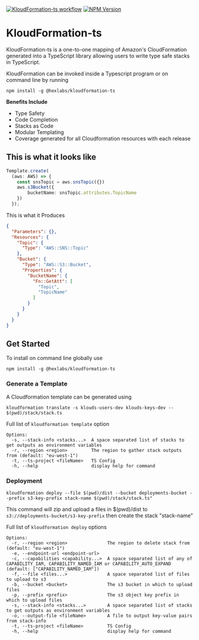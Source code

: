 [![KloudFormation-ts workflow](https://github.com/hexlabsio/kloudformation-ts/actions/workflows/build.yml/badge.svg)](https://github.com/hexlabsio/kloudformation-ts/actions/workflows/build.yml)
[![NPM Version](https://badge.fury.io/js/%40hexlabs%2Fkloudformation-ts.svg)](https://badge.fury.io/js/%40hexlabs%2Fkloudformation-ts)

# KloudFormation-ts

KloudFormation-ts is a one-to-one mapping of Amazon's CloudFormation generated into a TypeScript library allowing users to write type safe stacks in TypeScript.

KloudFormation can be invoked inside a Typescript program or on command line by running 
```
npm install -g @hexlabs/kloudformation-ts
```

**Benefits Include**

 * Type Safety
 * Code Completion
 * Stacks as Code
 * Modular Templating
 * Coverage generated for all Cloudformation resources with each release

## This is what it looks like

```typescript
Template.create(
  (aws: AWS) => {
    const snsTopic = aws.snsTopic({})
    aws.s3Bucket({
        bucketName: snsTopic.attributes.TopicName
    })
  });
```

This is what it Produces

```JSON
{
  "Parameters": {},
  "Resources": {
    "Topic": {
      "Type": "AWS::SNS::Topic"
    },
    "Bucket": {
      "Type": "AWS::S3::Bucket",
      "Properties": {
        "BucketName": {
          "Fn::GetAtt": [
            "Topic",
            "TopicName"
          ]
        }
      }
    }
  }
}
```

## Get Started
To install on command line globally use
```
npm install -g @hexlabs/kloudformation-ts
```
### Generate a Template

A Cloudformation template can be generated using
```
kloudformation translate -s klouds-users-dev klouds-keys-dev -- $(pwd)/stack/stack.ts
```
Full list of `kloudformation template` option

```
Options:
  -s, --stack-info <stacks...>  A space separated list of stacks to get outputs as environment variables
  -r, --region <region>         The region to gather stack outputs from (default: "eu-west-1")
  -t, --ts-project <fileName>   TS Config
  -h, --help                    display help for command
```

### Deployment
```
kloudformation deploy --file $(pwd)/dist --bucket deployments-bucket --prefix s3-key-prefix stack-name $(pwd)/stack/stack.ts"
```
This command will zip and upload a files in $(pwd)/dist to `s3://deployments-bucket/s3-key-prefix` then create the stack "stack-name"

Full list of `kloudformation deploy` options

```
Options:
  -r, --region <region>               The region to delete stack from (default: "eu-west-1")
  -e, --endpoint-url <endpoint-url>   
  -c, --capabilities <capability...>  A space separated list of any of CAPABILITY_IAM, CAPABILITY_NAMED_IAM or CAPABILITY_AUTO_EXPAND (default: ["CAPABILITY_NAMED_IAM"])
  -f, --file <files...>               A space separated list of files to upload to s3
  -b, --bucket <bucket>               The s3 bucket in which to upload files
  -p, --prefix <prefix>               The s3 object key prefix in which to upload files
  -s, --stack-info <stacks...>        A space separated list of stacks to get outputs as environment variables
  -o, --output-file <fileName>        A file to output key-value pairs from stack-info
  -t, --ts-project <fileName>         TS Config
  -h, --help                          display help for command
```
